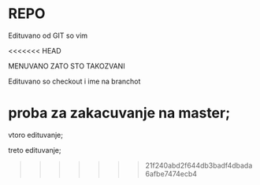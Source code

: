 # REPO
Edituvano od GIT so vim

<<<<<<< HEAD

MENUVANO ZATO STO TAKOZVANI

Edituvano so checkout i ime na branchot

proba za zakacuvanje na master;
=======
vtoro edituvanje;

treto edituvanje;
>>>>>>> 21f240abd2f644db3badf4dbada6afbe7474ecb4
